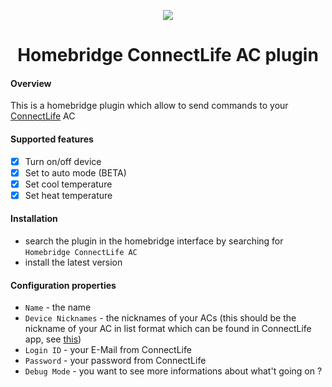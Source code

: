 <p align="center">
  <img src="https://i.imgur.com/QLxEwju.png">
</p>

<span align="center">

# Homebridge ConnectLife AC plugin

</span>

#### Overview

This is a homebridge plugin which allow to send commands to your <a href="https://en.connectlife.io/">ConnectLife</a> AC

#### Supported features

- [x] Turn on/off device
- [x] Set to auto mode (BETA)
- [x] Set cool temperature
- [x] Set heat temperature

#### Installation

- search the plugin in the homebridge interface by searching for `Homebridge ConnectLife AC`
- install the latest version

#### Configuration properties

- `Name` - the name
- `Device Nicknames` - the nicknames of your ACs (this should be the nickname of your AC in list format which can be found in ConnectLife app, see <a href="https://i.imgur.com/sR6uY3u.png">this</a>)
- `Login ID` - your E-Mail from ConnectLife
- `Password` - your password from ConnectLife
- `Debug Mode` - you want to see more informations about what't going on ?
